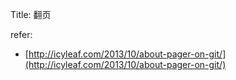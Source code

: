Title: 翻页


refer:

- [http://icyleaf.com/2013/10/about-pager-on-git/](http://icyleaf.com/2013/10/about-pager-on-git/)
